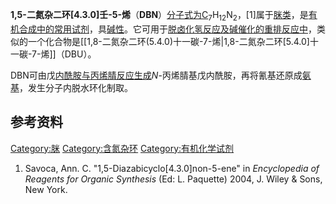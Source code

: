 **1,5-二氮杂二环\[4.3.0\]壬-5-烯**（**DBN**）[分子式为C](../Page/分子式.md "wikilink")<sub>7</sub>H<sub>12</sub>N<sub>2</sub>，\[1\]属于[脒类](../Page/脒.md "wikilink")，是[有机合成中的常用试剂](../Page/有机合成.md "wikilink")，具[碱性](../Page/碱性.md "wikilink")。它可用于[脱卤化氢反应及碱催化的](../Page/脱卤化氢反应.md "wikilink")[重排反应中](../Page/重排反应.md "wikilink")，类似的一个化合物是\[\[1,8-二氮杂二环(5.4.0)十一碳-7-烯|1,8-二氮杂二环\[5.4.0\]十一碳-7-烯\]\]（DBU）。

DBN可由戊[内酰胺与](../Page/内酰胺.md "wikilink")[丙烯腈反应生成](../Page/丙烯腈.md "wikilink")*N*-丙烯腈基戊内酰胺，再将氰基还原成[氨基](../Page/氨基.md "wikilink")，发生分子内脱水环化制取。

## 参考资料

<div class="references-small">

<references/>

</div>

[Category:脒](https://zh.wikipedia.org/wiki/Category:脒 "wikilink")
[Category:含氮杂环](https://zh.wikipedia.org/wiki/Category:含氮杂环 "wikilink")
[Category:有机化学试剂](https://zh.wikipedia.org/wiki/Category:有机化学试剂 "wikilink")

1.  Savoca, Ann. C. "1,5-Diazabicyclo\[4.3.0\]non-5-ene" in
    *Encyclopedia of Reagents for Organic Synthesis* (Ed: L. Paquette)
    2004, J. Wiley & Sons, New York.